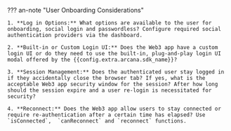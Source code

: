 ??? an-note "User Onboarding Considerations"

    1. **Log in Options:** What options are available to the user for onboarding, social login and passwordless? Configure required social authentication providers via the dashboard.

    2. **Built-in or Custom Login UI:** Does the Web3 app have a custom login UI or do they need to use the built-in, plug-and-play login UI modal offered by the {{config.extra.arcana.sdk_name}}?

    3. **Session Management:** Does the authenticated user stay logged in if they accidentally close the browser tab? If yes, what is the acceptable Web3 app security window for the session? After how long should the session expire and a user re-login is necessitated for security?

    4. **Reconnect:** Does the Web3 app allow users to stay connected or require re-authentication after a certain time has elapsed? Use `isConnected`,  `canReconnect` and `reconnect` functions.